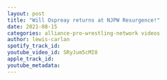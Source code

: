 ```yaml
---
layout: post
title: "Will Ospreay returns at NJPW Resurgence!"
date: 2021-08-15
categories: alliance-pro-wrestling-network videos
author: lewis-carlan
spotify_track_id: 
youtube_video_id: SRyJum5cMI8
apple_track_id: 
youtube_metadata: 
---
```

